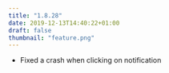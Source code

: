 ```yaml
---
title: "1.8.28"
date: 2019-12-13T14:40:22+01:00
draft: false
thumbnail: "feature.png"
---
```



* Fixed a crash when clicking on notification

